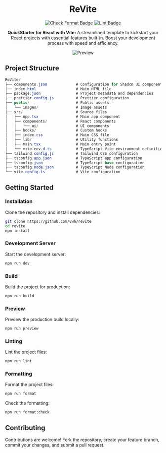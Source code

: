 <div align="center"> 
  <h1>ReVite</h1> 
</div>

<div align="center">
  <a href="https://github.com/vwh/revite/actions/workflows/format.yml">
    <img src="https://github.com/vwh/revite/actions/workflows/format.yml/badge.svg" alt="Check Format Badge"/>
  </a>
  <a href="https://github.com/vwh/revite/actions/workflows/lint.yml">
    <img src="https://github.com/vwh/revite/actions/workflows/lint.yml/badge.svg" alt="Lint Badge"/>
  </a>
</div>

<p align="center">
  <b>QuickStarter for React with Vite:</b> A streamlined template to kickstart your React projects with essential features built-in. Boost your development process with speed and efficiency.
</p>

<p align="center">
  <img src="https://github.com/user-attachments/assets/25345150-7172-4349-8fb0-cd774cfa2a48" alt="Preview">
</p>

## Project Structure

```csharp
ReVite/
├── components.json             # Configuration for Shadcn UI components
├── index.html                  # Main HTML file
├── package.json                # Project metadata and dependencies
├── prettier.config.js          # Prettier configuration
├── public/                     # Public assets
│   └── images/                 # Image assets
├── src/                        # Source files
│   ├── App.tsx                 # Main app component
│   ├── components/             # React components
│   │   └── ui/                 # UI components
│   ├── hooks/                  # Custom hooks
│   ├── index.css               # Main CSS file
│   ├── lib/                    # Utility functions
│   ├── main.tsx                # Main entry point
│   └── vite-env.d.ts           # TypeScript Vite environment definitions
├── tailwind.config.js          # Tailwind CSS configuration
├── tsconfig.app.json           # TypeScript app configuration
├── tsconfig.json               # TypeScript base configuration
├── tsconfig.node.json          # TypeScript Node configuration
└── vite.config.ts              # Vite configuration
```

## Getting Started

### Installation

Clone the repository and install dependencies:

```bash
git clone https://github.com/vwh/revite
cd revite
npm install
```

### Development Server

Start the development server:

```bash
npm run dev
```

### Build

Build the project for production:

```bash
npm run build
```

### Preview

Preview the production build locally:

```bash
npm run preview
```

### Linting

Lint the project files:

```bash
npm run lint
```

### Formatting

Format the project files:

```bash
npm run format
```

Check the formatting:

```bash
npm run format:check
```

## Contributing

Contributions are welcome! Fork the repository, create your feature branch, commit your changes, and submit a pull request.
